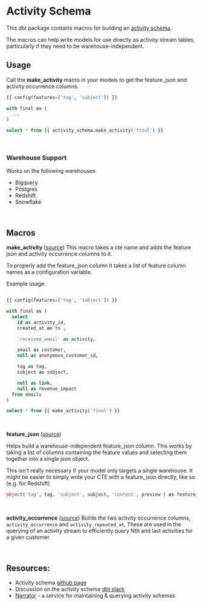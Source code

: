 # Activity Schema

This dbt package contains macros for building an [activity schema](https://www.activityschema.com). 

The macros can help write models for use directly as activity stream tables, particularly if they need to be warehouse-independent.

## Usage

Call the **make_activity** macro in your models to get the feature_json and activity occurrence columns. 

```sql
{{ config(features=['tag', 'subject']) }}

with final as (
  ...
)

select * from {{ activity_schema.make_activity('final') }}
```

<br>

### Warehouse Support

Works on the following warehouses

- Bigquery
- Postgres
- Redshift
- Snowflake


<br>

## Macros

**make_activity** ([source](macros/make_activity.sql))
This macro takes a cte name and adds the feature json and activity occurrence columns to it.

To properly add the feature_json column it takes a list of feature column names as a configuration variable. 

Example usage

```sql

{{ config(features=['tag', 'subject']) }}

with final as (
  select 
    id as activity_id,
    created_at as ts ,

    'received_email' as activity,

    email as customer,
    null as anonymous_customer_id,

    tag as tag,
    subject as subject,

    null as link,
    null as revenue_impact
  from emails
)

select * from {{ make_activity('final') }}

```

<br>

**feature_json** ([source](macros/feature_json.sql))

Helps build a warehouse-independent feature_json column. This works by taking a list of columns containing the feature values and selecting them together into a single json object.

This isn't really necessary if your model only targets a single warehouse. It might be easier to simply write your CTE with a feature_json directly, like so (e.g. for Redshift)

```sql
object('tag', tag, 'subject', subject, 'content', preview ) as feature_json,
```


<br>

**activity_occurrence** ([source](macros/activity_occurrence.sql))
Builds the two activity occurrence columns, `activity_occurrence` and `activity_repeated_at`. These are used in the querying of an activity stream to efficiently query Nth and last activities for a given customer.

<br>

## Resources:
- Activity schema [github page](https://github.com/ActivitySchema/ActivitySchema)
- Discussion on the activity schema [dbt slack](https://getdbt.slack.com/archives/modeling-activity-schema)
- [Narrator](https://www.narratordata.com) - a service for maintaining & querying activity schemas
